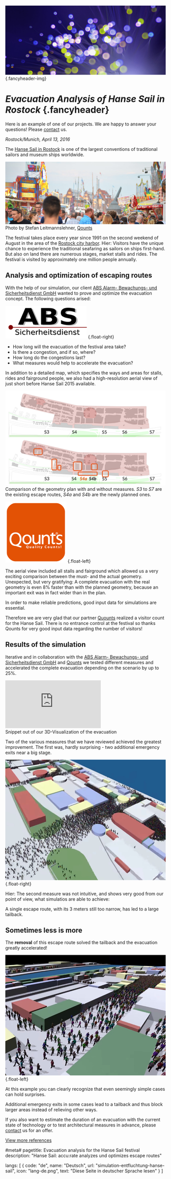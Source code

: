 ![](/img/accurate-bild-3.jpg) {.fancyheader-img}
# *Evacuation Analysis of Hanse Sail in Rostock* {.fancyheader}

Here is an example of one of our projects. We are happy to answer your questions! Please [contact](kontakt) us.

*Rostock/Munich, April 13, 2016*

The [Hanse Sail in Rostock](http://www.hansesail.com/) is one of the largest conventions of traditional sailors and museum ships worldwide. 

![Hanse sail](img/referenzen/hanse-sail-zaehlwert-dsc_0656.jpg)
Photo by Stefan Leitmannslehner, [Qounts](http://www.qounts.com/)

The festival takes place every year since 1991 on the second weekend of August in the area of the [Rostock city harbor](https://de.wikipedia.org/wiki/Rostocker_Stadthafen).
Hier:
Visitors have the unique chance to experience the traditional seafaring as sailors on ships first-hand. But also on land there are numerous stages, market stalls and rides. The festival is visited by approximately one million people annually.


## Analysis and optimization of escaping routes

With the help of our simulation, our client [ABS Alarm- Bewachungs- und Sicherheitsdienst GmbH](http://www.abs-sicherheitsdienst.de/) wanted to prove and optimize the evacuation concept. The following questions arised:

[![ABS Sicherheitsdienst Logo](img/associates/abs-sicherheitsdienst.png)](http://www.abs-sicherheitsdienst.de/ "ABS Sicherheitsdienst GmbH") {.float-right}

* How long will the evacuation of the festival area take?
* Is there a congestion, and if so, where?
* How long do the congestions last?
* What measures would help to accelerate the evacuation?

In addition to a detailed map, which specifies the ways and areas for stalls, rides and fairground people, we also had a high-resolution aerial view of just short before Hanse Sail 2015 available.

[![Simulation based on aerial view: With and without improvements](/img/referenzen/hanse-istgeo-plangeo.png "Simulation based on aerial view: With and without  improvements")](/img/referenzen/hanse-istgeo-plangeo.png)
Comparison of the geometry plan with and without measures. *S3* to *S7* are the existing escape routes, *S4a* and *S4b* are the newly planned ones.

[![Qounts](img/associates/qounts.png)](http://www.qounts.com/ "Qounts") {.float-left}

The aerial view included all stalls and fairground which allowed us a very exciting comparison between the must- and the actual geometry.
Unexpected, but very gratifying: A complete evacuation with the real geometry is even 8% faster than with the planned geometry, because an important exit was in fact wider than in the plan. 

In order to make reliable predictions, good input data for simulations are essential.

Therefore we are very glad that our partner [Quounts](http://www.qounts.com/) realized a visitor count for the Hanse Sail. There is no entrance control at the festival so thanks Qounts for very good input data regarding the number of visitors!

## Results of the simulation

Iterative and in collaboration with the [ABS Alarm- Bewachungs- und Sicherheitsdienst GmbH](http://www.abs-sicherheitsdienst.de/) and [Qounts](http://www.qounts.com/) we tested different measures and accelerated the complete evacuation depending on the scenario by up to 25%.

<div class='embed-container'><iframe src='https://www.youtube.com/embed/W3RPBQW_CXc?rel=0' frameborder='0' allowfullscreen></iframe></div>
Snippet out of our 3D-Visualization of the evacuation

Two of the various measures that we have reviewed achieved the greatest improvement. The first was, hardly surprising - two additional emergency exits near a big stage.

[![Evacuation of Hanse Sail from above](/img/referenzen/hanse-schief-oben.jpg)](/img/referenzen/hanse-schief-oben.jpg) {.float-right}

Hier:
The second measure was not intuitive, and shows very good from our point of view, what simulatios are able to achieve:

A single escape route, with its 3 meters still too narrow, has led to a large tailback.

## Sometimes less is more

The **removal** of this escape route solved the tailback and the evacuation greatly accelerated!

[![Evacuation of Hanse Sail](/img/referenzen/hanse-30grad.jpg)](/img/referenzen/hanse-30grad.jpg) {.float-left}

At this example you can clearly recognize that even seemingly simple cases can hold surprises.

Additional emergency exits in some cases lead to a tailback and thus block larger areas instead of relieving other ways.

If you also want to estimate the duration of an evacuation with the current state of technology or to test architectural measures in advance, please [contact](kontakt) us for an offer.


[View more references](references)

#meta#
pagetitle: Evacuation analysis for the Hanse Sail festival
description: "Hanse Sail: accu:rate analyzes und optimizes escape routes"

langs: [
    { code: "de", name: "Deutsch", url: "simulation-entfluchtung-hanse-sail", icon: "lang-de.png", text: "Diese Seite in deutscher Sprache lesen" }
]

